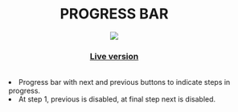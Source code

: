 
<h1 align="center">
PROGRESS BAR
</h1>
<p align="center">
<img src ="https://media.giphy.com/media/v1.Y2lkPTc5MGI3NjExMzYxMmIwZTVjNWY5OWMyMGI3NDIwZGZiYzJkM2VlZTNmNmUzODVhYSZjdD1n/lAVgVWgIL3LWhLUbyO/giphy.gif">
<h3 align="center"><a href="js-progress-bar.netlify.app">Live version</a></h3>

<br>

<div align="center" style="display: inline-block; text-align: left; margin-left: 3em;">
<li> Progress bar with next and previous buttons to indicate steps in progress.
</li>
<li> At step 1, previous is disabled, at final step next is disabled.
</li>
</div>
